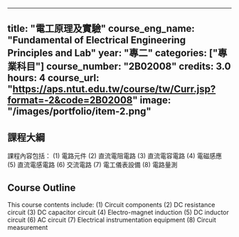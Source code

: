 
---
title: "電工原理及實驗"
course_eng_name: "Fundamental of Electrical Engineering Principles and Lab"
year: "專二"
categories: ["專業科目"]
course_number: "2B02008"
credits: 3.0
hours: 4
course_url: "https://aps.ntut.edu.tw/course/tw/Curr.jsp?format=-2&code=2B02008"
image: "/images/portfolio/item-2.png"
---

## 課程大綱

課程內容包括：
(1)	電路元件
(2)	直流電阻電路
(3)	直流電容電路
(4)	電磁感應
(5)	直流電感電路
(6)	交流電路
(7)	電工儀表設備
(8)	電路量測

## Course Outline

This course contents include:
(1)	Circuit components
(2)	DC resistance circuit
(3)	DC capacitor circuit
(4)	Electro-magnet induction
(5)	DC inductor circuit
(6)	AC circuit
(7)	Electrical instrumentation equipment
(8)	Circuit measurement
